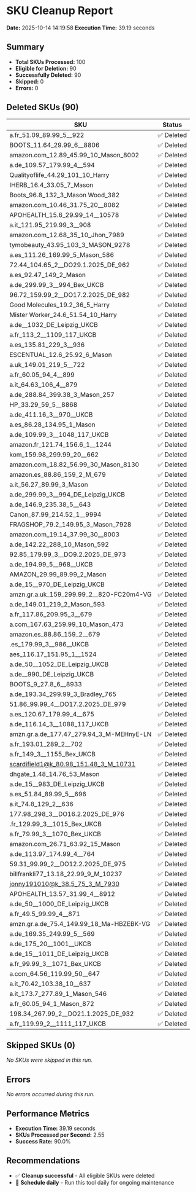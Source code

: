 # SKU Cleanup Report
**Date:** 2025-10-14 14:19:58
    **Execution Time:** 39.19 seconds

## Summary
- **Total SKUs Processed:** 100
- **Eligible for Deletion:** 90
- **Successfully Deleted:** 90
- **Skipped:** 0
- **Errors:** 0

## Deleted SKUs (90)

| SKU | Status |
|-----|--------|
| a.fr_51.09_89.99_5__922 | ✅ Deleted |
| BOOTS_11.64_29.99_6__8806 | ✅ Deleted |
| amazon.com_12.89_45.99_10_Mason_8002 | ✅ Deleted |
| a.de_109.57_179.99_4__594 | ✅ Deleted |
| Qualityoflife_44.29_101_10_Harry | ✅ Deleted |
| IHERB_16.4_33.05_7_Mason | ✅ Deleted |
| Boots_96.8_132_3_Mason Wood_382 | ✅ Deleted |
| amazon.com_10.46_31.75_20__8082 | ✅ Deleted |
| APOHEALTH_15.6_29.99_14__10578 | ✅ Deleted |
| a.it_121.95_219.99_3__908 | ✅ Deleted |
| amazon.com_12.68_35_10_Jhon_7989 | ✅ Deleted |
| tymobeauty_43.95_103_3_MASON_9278 | ✅ Deleted |
| a.es_111.26_169.99_5_Mason_586 | ✅ Deleted |
| 72.44_104.65_2__DO29.1.2025_DE_962 | ✅ Deleted |
| a.es_92.47_149_2_Mason | ✅ Deleted |
| a.de_299.99_3__994_Bex_UKCB | ✅ Deleted |
| 96.72_159.99_2__DO17.2.2025_DE_982 | ✅ Deleted |
| Good Molecules_19.2_36_5_Harry | ✅ Deleted |
| Mister Worker_24.6_51.54_10_Harry | ✅ Deleted |
| a.de__1032_DE_Leipzig_UKCB | ✅ Deleted |
| a.fr_113_2__1109_117_UKCB | ✅ Deleted |
| a.es_135.81_229_3__936 | ✅ Deleted |
| ESCENTUAL_12.6_25.92_6_Mason | ✅ Deleted |
| a.uk_149.01_219_5__722 | ✅ Deleted |
| a.fr_60.05_94_4__899 | ✅ Deleted |
| a.it_64.63_106_4__879 | ✅ Deleted |
| a.de_288.84_399.38_3_Mason_257 | ✅ Deleted |
| HP_33.29_59_5__8868 | ✅ Deleted |
| a.de_411.16_3__970__UKCB | ✅ Deleted |
| a.es_86.28_134.95_1_Mason | ✅ Deleted |
| a.de_109.99_3__1048_117_UKCB | ✅ Deleted |
| amazon.fr_121.74_156.6_1__1244 | ✅ Deleted |
| kom_159.98_299.99_20__662 | ✅ Deleted |
| amazon.com_18.82_56.99_30_Mason_8130 | ✅ Deleted |
| amazon.es_88.86_159_2_M_679 | ✅ Deleted |
| a.it_56.27_89.99_3_Mason | ✅ Deleted |
| a.de_299.99_3__994_DE_Leipzig_UKCB | ✅ Deleted |
| a.de_146.9_235.38_5__643 | ✅ Deleted |
| Canon_87.99_214.52_1__9994 | ✅ Deleted |
| FRAGSHOP_79.2_149.95_3_Mason_7928 | ✅ Deleted |
| amazon.com_19.14_37.99_30__8003 | ✅ Deleted |
| a.de_142.22_288_10_Mason_592 | ✅ Deleted |
| 92.85_179.99_3__DO9.2.2025_DE_973 | ✅ Deleted |
| a.de_194.99_5__968__UKCB | ✅ Deleted |
| AMAZON_29.99_89.99_2_Mason | ✅ Deleted |
| a.de_15__970_DE_Leipzig_UKCB | ✅ Deleted |
| amzn.gr.a.uk_159_299.99_2__820-FC20m4-VG | ✅ Deleted |
| a.de_149.01_219_2_Mason_593 | ✅ Deleted |
| a.fr_117.86_209.95_3__679 | ✅ Deleted |
| a.com_167.63_259.99_10_Mason_473 | ✅ Deleted |
| amazon.es_88.86_159_2__679 | ✅ Deleted |
| .es_179.99_3__986__UKCB | ✅ Deleted |
| aes_116.17_151.95_1__1524 | ✅ Deleted |
| a.de_50__1052_DE_Leipzig_UKCB | ✅ Deleted |
| a.de__990_DE_Leipzig_UKCB | ✅ Deleted |
| BOOTS_9_27.8_6__8933 | ✅ Deleted |
| a.de_193.34_299.99_3_Bradley_765 | ✅ Deleted |
| 51.86_99.99_4__DO17.2.2025_DE_979 | ✅ Deleted |
| a.es_120.67_179.99_4__675 | ✅ Deleted |
| a.de_116.14_3__1088_117_UKCB | ✅ Deleted |
| amzn.gr.a.de_177.47_279.94_3_M-MEHnyE-LN | ✅ Deleted |
| a.fr_193.01_289_2__702 | ✅ Deleted |
| a.fr_149_3__1155_Bex_UKCB | ✅ Deleted |
| scardifield1@k_80.98_151.48_3_M_10731 | ✅ Deleted |
| dhgate_1.48_14.76_53_Mason | ✅ Deleted |
| a.de_15__983_DE_Leipzig_UKCB | ✅ Deleted |
| a.es_51.84_89.99_5__696 | ✅ Deleted |
| a.it_74.8_129_2__636 | ✅ Deleted |
| 177.98_298_3__DO16.2.2025_DE_976 | ✅ Deleted |
| .fr_129.99_3__1015_Bex_UKCB | ✅ Deleted |
| a.fr_79.99_3__1070_Bex_UKCB | ✅ Deleted |
| amazon.com_26.71_63.92_15_Mason | ✅ Deleted |
| a.de_113.97_174.99_4__764 | ✅ Deleted |
| 59.31_99.99_2__DO12.2.2025_DE_975 | ✅ Deleted |
| billfrankli77_13.18_22.99_9_M_10237 | ✅ Deleted |
| jonny191010@k_38.5_75_3_M_7930 | ✅ Deleted |
| APOHEALTH_13.57_31.99_4__8912 | ✅ Deleted |
| a.de_50__1000_DE_Leipzig_UKCB | ✅ Deleted |
| a.fr_49.5_99.99_4__871 | ✅ Deleted |
| amzn.gr.a.de_75.4_149.99_18_Ma-HBZEBK-VG | ✅ Deleted |
| a.de_169.35_249.99_5__569 | ✅ Deleted |
| a.de_175_20__1001__UKCB | ✅ Deleted |
| a.de_15__1011_DE_Leipzig_UKCB | ✅ Deleted |
| a.fr_99.99_3__1071_Bex_UKCB | ✅ Deleted |
| a.com_64.56_119.99_50__647 | ✅ Deleted |
| a.it_70.42_103.38_10__637 | ✅ Deleted |
| a.it_173.7_277.89_1_Mason_546 | ✅ Deleted |
| a.fr_60.05_94_1_Mason_872 | ✅ Deleted |
| 198.34_267.99_2__DO21.1.2025_DE_932 | ✅ Deleted |
| a.fr_119.99_2__1111_117_UKCB | ✅ Deleted |

## Skipped SKUs (0)

_No SKUs were skipped in this run._

## Errors
_No errors occurred during this run._

## Performance Metrics

- **Execution Time:** 39.19 seconds
- **SKUs Processed per Second:** 2.55
- **Success Rate:** 90.0%

## Recommendations

- ✅ **Cleanup successful** - All eligible SKUs were deleted
- 📅 **Schedule daily** - Run this tool daily for ongoing maintenance
